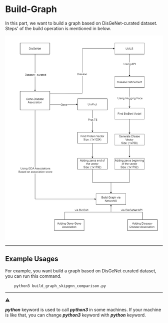 # Build-Graph

In this part, we want to build a graph based on DisGeNet-curated dataset. Steps' of the build operation is mentioned in below. 

<p align="center"> 
    <img src="build-skipgnn-graph.png">
</p>

---

## Example Usages
For example, you want build a graph based on DisGeNet curated dataset, you can run this command.


```
    python3 build_graph_skipgnn_comparison.py 
```

---

:warning:

***python*** keyword is used to call ***python3*** in some machines. If your machine is like that, you can change ***python3*** keyword with ***python*** keyword.